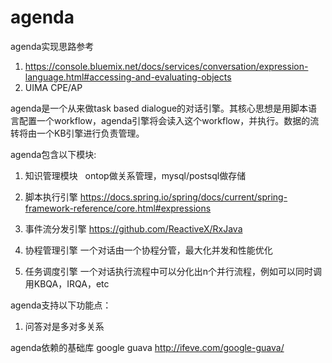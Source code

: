 # agenda
agenda实现思路参考
1. https://console.bluemix.net/docs/services/conversation/expression-language.html#accessing-and-evaluating-objects
2. UIMA CPE/AP

agenda是一个从来做task based dialogue的对话引擎。其核心思想是用脚本语言配置一个workflow，agenda引擎将会读入这个workflow，并执行。数据的流转将由一个KB引擎进行负责管理。

agenda包含以下模块:
1. 知识管理模块
   ontop做关系管理，mysql/postsql做存储

2. 脚本执行引擎
https://docs.spring.io/spring/docs/current/spring-framework-reference/core.html#expressions

3. 事件流分发引擎
https://github.com/ReactiveX/RxJava

4. 协程管理引擎
一个对话由一个协程分管，最大化并发和性能优化

5. 任务调度引擎
一个对话执行流程中可以分化出n个并行流程，例如可以同时调用KBQA，IRQA，etc

agenda支持以下功能点：
1. 问答对是多对多关系

agenda依赖的基础库
google guava http://ifeve.com/google-guava/
